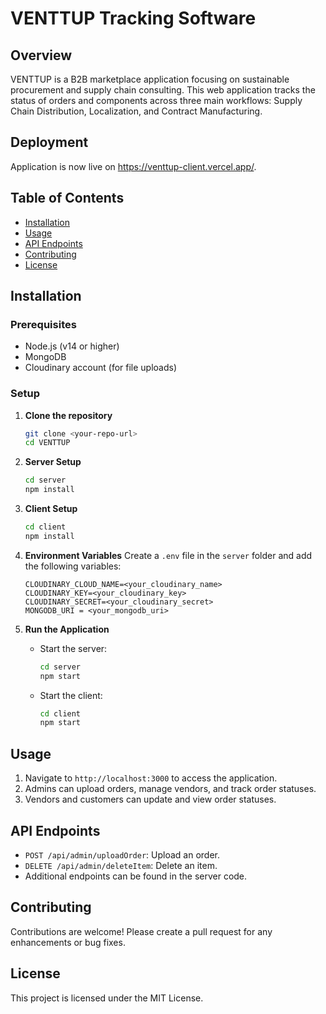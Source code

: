 # VENTTUP Tracking Software

## Overview
VENTTUP is a B2B marketplace application focusing on sustainable procurement and supply chain consulting. This web application tracks the status of orders and components across three main workflows: Supply Chain Distribution, Localization, and Contract Manufacturing.

## Deployment
Application is now live on https://venttup-client.vercel.app/.

## Table of Contents
- [Installation](#installation)
- [Usage](#usage)
- [API Endpoints](#api-endpoints)
- [Contributing](#contributing)
- [License](#license)

## Installation

### Prerequisites
- Node.js (v14 or higher)
- MongoDB
- Cloudinary account (for file uploads)

### Setup
1. **Clone the repository**
   ```bash
   git clone <your-repo-url>
   cd VENTTUP
   ```

2. **Server Setup**
   ```bash
   cd server
   npm install
   ```

3. **Client Setup**
   ```bash
   cd client
   npm install
   ```

4. **Environment Variables**
   Create a `.env` file in the `server` folder and add the following variables:
   ```env
   CLOUDINARY_CLOUD_NAME=<your_cloudinary_name>
   CLOUDINARY_KEY=<your_cloudinary_key>
   CLOUDINARY_SECRET=<your_cloudinary_secret>
   MONGODB_URI = <your_mongodb_uri>
   ```

5. **Run the Application**
   - Start the server:
     ```bash
     cd server
     npm start
     ```
   - Start the client:
     ```bash
     cd client
     npm start
     ```

## Usage
1. Navigate to `http://localhost:3000` to access the application.
2. Admins can upload orders, manage vendors, and track order statuses.
3. Vendors and customers can update and view order statuses.

## API Endpoints
- `POST /api/admin/uploadOrder`: Upload an order.
- `DELETE /api/admin/deleteItem`: Delete an item.
- Additional endpoints can be found in the server code.

## Contributing
Contributions are welcome! Please create a pull request for any enhancements or bug fixes.

## License
This project is licensed under the MIT License.
